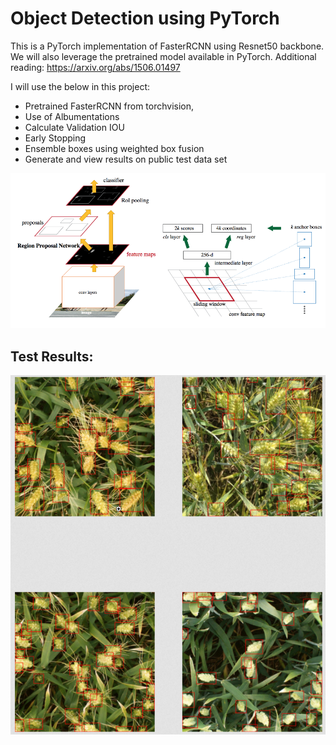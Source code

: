# Object Detection using PyTorch

This is a PyTorch implementation of FasterRCNN using Resnet50 backbone. We will also leverage the pretrained model available in PyTorch. Additional reading: https://arxiv.org/abs/1506.01497

I will use the below in this project:
* Pretrained FasterRCNN from torchvision,
* Use of Albumentations
* Calculate Validation IOU
* Early Stopping
* Ensemble boxes using weighted box fusion
* Generate and view results on public test data set

![](https://github.com/harinath0906/Object-Detection-using-PyTorch/raw/master/FasterRCNN.png)

## Test Results:
![Test Results](https://github.com/harinath0906/Object-Detection-using-PyTorch/raw/master/Test_Results_Screenshot.png)
